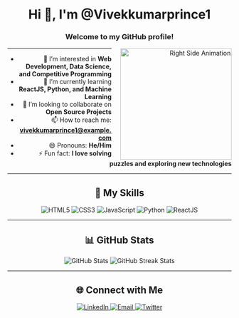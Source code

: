 <h1 align="center">Hi 👋, I'm @Vivekkumarprince1</h1>
<h3 align="center">Welcome to my GitHub profile!</h3>

<div align="right">
<div style="float: right; margin-left: 20px;">
  <img src="https://github.com/7oSkaaa/7oSkaaa/raw/main/Images/Right_Side.gif" alt="Right Side Animation" width="250"/>
</div>

---

- 👀 I’m interested in **Web Development, Data Science, and Competitive Programming**  
- 🌱 I’m currently learning **ReactJS, Python, and Machine Learning**  
- 💞️ I’m looking to collaborate on **Open Source Projects**  
- 📫 How to reach me: **vivekkumarprince1@example.com**  
- 😄 Pronouns: **He/Him**  
- ⚡ Fun fact: **I love solving puzzles and exploring new technologies**  

---
</div>

<h2 align="center">🚀 My Skills</h2>
<p align="center">
  <img src="https://img.shields.io/badge/HTML5-E34F26?style=for-the-badge&logo=html5&logoColor=white" alt="HTML5"/>
  <img src="https://img.shields.io/badge/CSS3-1572B6?style=for-the-badge&logo=css3&logoColor=white" alt="CSS3"/>
  <img src="https://img.shields.io/badge/JavaScript-F7DF1E?style=for-the-badge&logo=javascript&logoColor=black" alt="JavaScript"/>
  <img src="https://img.shields.io/badge/Python-3776AB?style=for-the-badge&logo=python&logoColor=white" alt="Python"/>
  <img src="https://img.shields.io/badge/ReactJS-61DAFB?style=for-the-badge&logo=react&logoColor=black" alt="ReactJS"/>
</p>

---

<h2 align="center">📊 GitHub Stats</h2>
<div align="center">
  <img src="https://github-readme-stats.vercel.app/api?username=Vivekkumarprince1&show_icons=true&theme=radical" alt="GitHub Stats"/>
  <img src="https://github-readme-streak-stats.herokuapp.com/?user=Vivekkumarprince1&theme=radical" alt="GitHub Streak Stats"/>
</div>

---

<h2 align="center">🌐 Connect with Me</h2>
<p align="center">
  <a href="https://linkedin.com/in/your-linkedin" target="_blank">
    <img src="https://img.shields.io/badge/LinkedIn-0A66C2?style=for-the-badge&logo=linkedin&logoColor=white" alt="LinkedIn"/>
  </a>
  <a href="mailto:vivekkumarprince1@example.com" target="_blank">
    <img src="https://img.shields.io/badge/Email-D14836?style=for-the-badge&logo=gmail&logoColor=white" alt="Email"/>
  </a>
  <a href="https://twitter.com/your-twitter" target="_blank">
    <img src="https://img.shields.io/badge/Twitter-1DA1F2?style=for-the-badge&logo=twitter&logoColor=white" alt="Twitter"/>
  </a>
</p>

